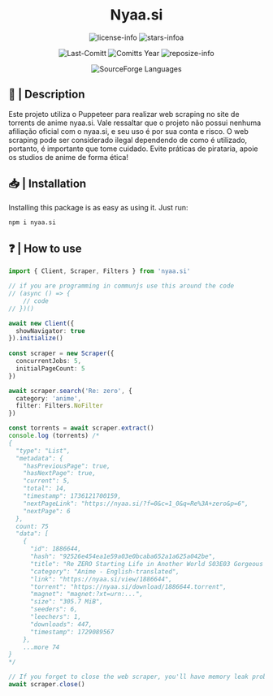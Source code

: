 <div align="center">

# Nyaa.si

![license-info](https://img.shields.io/github/license/Ashu11-A/Nyaa.si?style=for-the-badge&colorA=302D41&colorB=f9e2af&logoColor=f9e2af)
![stars-infoa](https://img.shields.io/github/stars/Ashu11-A/Nyaa.si?colorA=302D41&colorB=f9e2af&style=for-the-badge)

![Last-Comitt](https://img.shields.io/github/last-commit/Ashu11-A/Nyaa.si?style=for-the-badge&colorA=302D41&colorB=b4befe)
![Comitts Year](https://img.shields.io/github/commit-activity/y/Ashu11-A/Nyaa.si?style=for-the-badge&colorA=302D41&colorB=f9e2af&logoColor=f9e2af)
![reposize-info](https://img.shields.io/github/languages/code-size/Ashu11-A/Nyaa.si?style=for-the-badge&colorA=302D41&colorB=90dceb)

![SourceForge Languages](https://img.shields.io/github/languages/top/Ashu11-A/Nyaa.si?style=for-the-badge&colorA=302D41&colorB=90dceb)

</div>

<div align="left">

## 📃 | Description

Este projeto utiliza o Puppeteer para realizar web scraping no site de torrents de anime nyaa.si. Vale ressaltar que o projeto não possui nenhuma afiliação oficial com o nyaa.si, e seu uso é por sua conta e risco. O web scraping pode ser considerado ilegal dependendo de como é utilizado, portanto, é importante que tome cuidado. Evite práticas de pirataria, apoie os studios de anime de forma ética!

## 📥 | Installation

Installing this package is as easy as using it. Just run:

```sh
npm i nyaa.si
```

## ❓ | How to use

```ts
import { Client, Scraper, Filters } from 'nyaa.si'

// if you are programming in communjs use this around the code
// (async () => {
    // code
// })()

await new Client({
  showNavigator: true
}).initialize()
    
const scraper = new Scraper({
  concurrentJobs: 5,
  initialPageCount: 5
})

await scraper.search('Re: zero', {
  category: 'anime',
  filter: Filters.NoFilter
})

const torrents = await scraper.extract()
console.log (torrents) /*
{
  "type": "List",
  "metadata": {
    "hasPreviousPage": true,
    "hasNextPage": true,
    "current": 5,
    "total": 14,
    "timestamp": 1736121700159,
    "nextPageLink": "https://nyaa.si/?f=0&c=1_0&q=Re%3A+zero&p=6",
    "nextPage": 6
  },
  count: 75
  "data": [
    {
      "id": 1886644,
      "hash": "92526e454ea1e59a03e0bcaba652a1a625a042be",
      "title": "Re ZERO Starting Life in Another World S03E03 Gorgeous Tiger 1080p BILI WEB-DL AAC2.0 H 264-VARYG (Re:Zero kara Hajimeru Isekai Seikatsu 3rd Season, Multi-Subs)",
      "category": "Anime - English-translated",
      "link": "https://nyaa.si/view/1886644",
      "torrent": "https://nyaa.si/download/1886644.torrent",
      "magnet": "magnet:?xt=urn:...",
      "size": "305.7 MiB",
      "seeders": 6,
      "leechers": 1,
      "downloads": 447,
      "timestamp": 1729089567
    },
    ...more 74
}
*/

// If you forget to close the web scraper, you'll have memory leak problems
await scraper.close()
```

</div>
